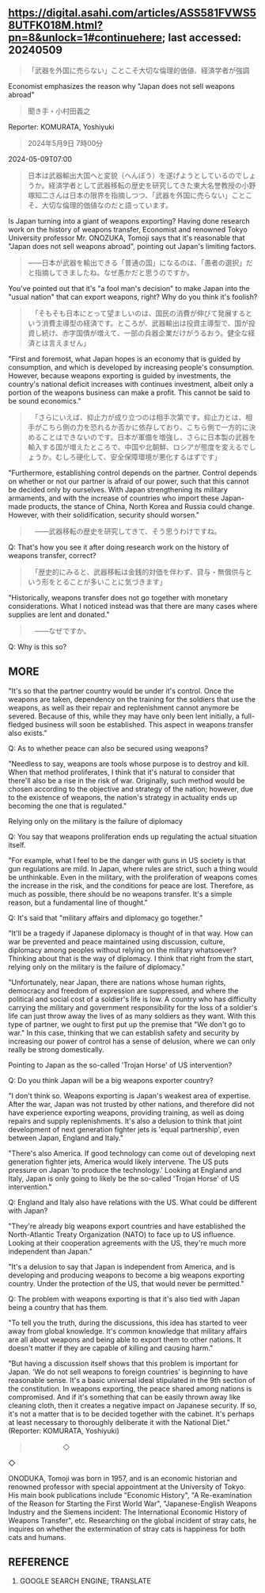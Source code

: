 ## https://digital.asahi.com/articles/ASS581FVWS58UTFK018M.html?pn=8&unlock=1#continuehere; last accessed: 20240509

> 「武器を外国に売らない」ことこそ大切な倫理的価値、経済学者が強調

Economist emphasizes the reason why "Japan does not sell weapons abroad"

> 聞き手・小村田義之

Reporter: KOMURATA, Yoshiyuki

> 2024年5月9日 7時00分

2024-05-09T07:00

> 日本は武器輸出大国へと変貌（へんぼう）を遂げようとしているのでしょうか。経済学者として武器移転の歴史を研究してきた東大名誉教授の小野塚知二さんは日本の限界を指摘しつつ、「武器を外国に売らない」ことこそ、大切な倫理的価値なのだと語っています。

Is Japan turning into a giant of weapons exporting? Having done research work on the history of weapons transfer, Economist and renowned Tokyo University professor Mr. ONOZUKA, Tomoji says that it's reasonable that "Japan does not sell weapons abroad", pointing out Japan's limiting factors.

> ――日本が武器を輸出できる「普通の国」になるのは、「愚者の選択」だと指摘してきましたね。なぜ愚かだと思うのですか。

You've pointed out that it's "a fool man's decision" to make Japan into the "usual nation" that can export weapons, right? Why do you think it's foolish?

>　「そもそも日本にとって望ましいのは、国民の消費が伸びて発展するという消費主導型の経済です。ところが、武器輸出は投資主導型で、国が投資し続け、赤字国債が増えて、一部の兵器企業だけがうるおう。健全な経済とは言えません」

"First and foremost, what Japan hopes is an economy that is guided by consumption, and which is developed by increasing people's consumption. However, because weapons exporting is guided by investments, the country's national deficit increases with continues investment, albeit only a portion of the weapons business can make a profit. This cannot be said to be sound economics."

>　「さらにいえば、抑止力が成り立つのは相手次第です。抑止力とは、相手がこちら側の力を恐れるか否かに依存しており、こちら側で一方的に決めることはできないのです。日本が軍備を増強し、さらに日本製の武器を輸入する国が増えたところで、中国や北朝鮮、ロシアが態度を変えるでしょうか。むしろ硬化して、安全保障環境が悪化するはずです」

"Furthermore, establishing control depends on the partner. Control depends on whether or not our partner is afraid of our power, such that this cannot be decided only by ourselves. With Japan strengthening its military armaments, and with the increase of countries who import these Japan-made products, the stance of China, North Korea and Russia could change. However, with their solidification, security should worsen."

>　――武器移転の歴史を研究してきて、そう思うわけですね。

Q: That's how you see it after doing research work on the history of weapons transfer, correct?

>　「歴史的にみると、武器移転は金銭的対価を伴わず、貸与・無償供与という形をとることが多いことに気づきます」

"Historically, weapons transfer does not go together with monetary considerations. What I noticed instead was that there are many cases where supplies are lent and donated."

>　――なぜですか。

Q: Why is this so?

## MORE

"It's so that the partner country would be under it's control. Once the weapons are taken, dependency on the training for the soldiers that use the weapons, as well as their repair and replenishment cannot anymore be severed. Because of this, while they may have only been lent initially, a full-fledged business will soon be established. This aspect in weapons transfer also exists."

Q: As to whether peace can also be secured using weapons?

"Needless to say, weapons are tools whose purpose is to destroy and kill. When that method proliferates, I think that it's natural to consider that there'll also be a rise in the risk of war. Originally, such method would be chosen according to the objective and strategy of the nation; however, due to the existence of weapons, the nation's strategy in actuality ends up becoming the one that is regulated."

Relying only on the military is the failure of diplomacy

Q: You say that weapons proliferation ends up regulating the actual situation itself.

"For example, what I feel to be the danger with guns in US society is that gun regulations are mild. In Japan, where rules are strict, such a thing would be unthinkable. Even in the military, with the proliferation of weapons comes the increase in the risk, and the conditions for peace are lost. Therefore, as much as possible, there should be no weapons transfer. It's a simple reason, but a fundamental line of thought."

Q: It's said that "military affairs and diplomacy go together."

"It'll be a tragedy if Japanese diplomacy is thought of in that way. How can war be prevented and peace maintained using discussion, culture, diplomacy among peoples without relying on the military whatsoever? Thinking about that is the way of diplomacy. I think that right from the start, relying only on the military is the failure of diplomacy."


"Unfortunately, near Japan, there are nations whose human rights, democracy and freedom of expression are suppressed, and where the political and social cost of a soldier's life is low. A country who has difficulty carrying the military and government responsibility for the loss of a soldier's life can just throw away the lives of as many soldiers as they want. With this type of partner, we ought to first put up the premise that "We don't go to war." In this case, thinking that we can establish safety and security by increasing our power of control has a sense of delusion, where we can only really be strong domestically.

Pointing to Japan as the so-called 'Trojan Horse' of US intervention?

Q: Do you think Japan will be a big weapons exporter country?

"I don't think so. Weapons exporting is Japan's weakest area of expertise. After the war, Japan was not trusted by other nations, and therefore did not have experience exporting weapons, providing training, as well as doing repairs and supply replenishments. It's also a delusion to think that joint development of next generation fighter jets is 'equal partnership', even between Japan, England and Italy."


"There's also America. If good technology can come out of developing next generation fighter jets, America would likely intervene. The US puts pressure on Japan 'to produce the technology.' Looking at England and Italy, Japan is only going to likely be the so-called 'Trojan Horse' of US intervention." 

Q: England and Italy also have relations with the US. What could be different with Japan?

"They're already big weapons export countries and have established the North-Atlantic Treaty Organization (NATO) to face up to US influence. Looking at their cooperation agreements with the US, they're much more independent than Japan."

"It's a delusion to say that Japan is independent from America, and is developing and producing weapons to become a big weapons exporting country. Under the protection of the US, that would never be permitted."

Q: The problem with weapons exporting is that it's also tied with Japan being a country that has them.

"To tell you the truth, during the discussions, this idea has started to veer away from global knowledge. It's common knowledge that military affairs are all about weapons and being able to export them to other nations. It doesn't matter if they are capable of killing and causing harm."


"But having a discussion itself shows that this problem is important for Japan. 'We do not sell weapons to foreign countries' is beginning to have reasonable sense. It's a basic universal ideal stipulated in the 9th section of the constitution. In weapons exporting, the peace shared among nations is compromised. And if it's something that can be easily thrown away like cleaning cloth, then it creates a negative impact on Japanese security. If so, it's not a matter that is to be decided together with the cabinet. It's perhaps at least necessary to thoroughly deliberate it with the National Diet." (Reporter: KOMURATA, Yoshiyuki)

>　　　　　◇

◇


ONODUKA, Tomoji was born in 1957, and is an economic historian and renowned professor with special appointment at the University of Tokyo. His main book publications include "Economic History", "A Re-examination of the Reason for Starting the First World War", "Japanese-English Weapons Industry and the Siemens incident: The International Economic History of Weapons Transfer", etc. Researching on the global incident of stray cats, he inquires on whether the extermination of stray cats is happiness for both cats and humans. 

## REFERENCE

1) GOOGLE SEARCH ENGINE; TRANSLATE